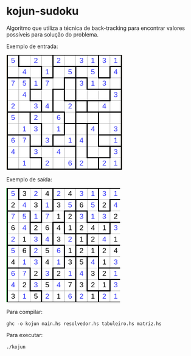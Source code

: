 # kojun-sudoku

Algoritmo que utiliza a técnica de back-tracking para encontrar valores possíveis para solução do problema.

Exemplo de entrada:

![Entrada](https://raw.githubusercontent.com/rafaelbcastilhos/kojun-sudoku/main/imagens/inicial.png)

Exemplo de saída:

![Saída](https://raw.githubusercontent.com/rafaelbcastilhos/kojun-sudoku/main/imagens/solucao.png)

Para compilar:
```
ghc -o kojun main.hs resolvedor.hs tabuleiro.hs matriz.hs
```

Para executar:
```
./kojun
```
